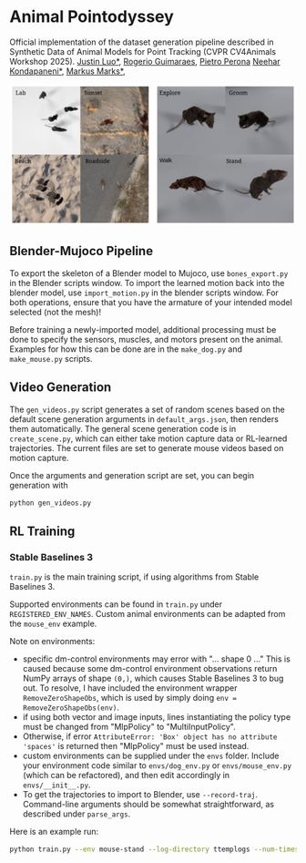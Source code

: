 # Animal Pointodyssey

Official implementation of the dataset generation pipeline described in Synthetic Data of Animal Models for Point Tracking (CVPR CV4Animals Workshop 2025). 
[Justin Luo*](https://github.com/justinluo4),
[Rogerio Guimaraes](https://rogeriojr.com/),
[Pietro Perona](https://www.vision.caltech.edu/)
[Neehar Kondapaneni*](https://nkondapa.github.io/),
[Markus Marks*](https://damaggu.github.io/),


![methods](assets/examples.png)
## Blender-Mujoco Pipeline

To export the skeleton of a Blender model to Mujoco, use `bones_export.py` in the Blender scripts window. To import the learned motion back into the blender model, use `import_motion.py` in the blender scripts window. For both operations, ensure that you have the armature of your intended model selected (not the mesh)!

Before training a newly-imported model, additional processing must be done to specify the sensors, muscles, and motors present on the animal. Examples for how this can be done are in the `make_dog.py` and `make_mouse.py` scripts. 


## Video Generation

The `gen_videos.py` script generates a set of random scenes based on the default scene generation arguments in `default_args.json`, then renders them automatically. The general scene generation code is in `create_scene.py`, which can either take motion capture data or RL-learned trajectories. The current files are set to generate mouse videos based on motion capture.

Once the arguments and generation script are set, you can begin generation with 

```sh
python gen_videos.py
```
## RL Training

### Stable Baselines 3

`train.py` is the main training script, if using algorithms from Stable Baselines 3. 

Supported environments can be found in `train.py` under `REGISTERED_ENV_NAMES`. 
Custom animal environments can be adapted from the `mouse_env` example. 


Note on environments:
- specific dm-control environments may error with "... shape 0 ..." This is caused because some dm-control environment observations return NumPy arrays of shape `(0,)`, which causes Stable Baselines 3 to bug out. To resolve, I have included the environment wrapper `RemoveZeroShapeObs`, which is used by simply doing `env = RemoveZeroShapeObs(env)`.
- if using both vector and image inputs, lines instantiating the policy type must be changed from "MlpPolicy" to "MultiInputPolicy".
- Otherwise, if error `AttributeError: 'Box' object has no attribute 'spaces'` is returned then "MlpPolicy" must be used instead.
- custom environments can be supplied under the `envs` folder. Include your environment code similar to `envs/dog_env.py` or `envs/mouse_env.py` (which can be refactored), and then edit accordingly in `envs/__init__.py`.
- To get the trajectories to import to Blender, use `--record-traj`.
Command-line arguments should be somewhat straightforward, as described under `parse_args`.

Here is an example run:

```sh
python train.py --env mouse-stand --log-directory ttemplogs --num-timesteps 10000000 --lr 0.001 --eval-freq 50000
````